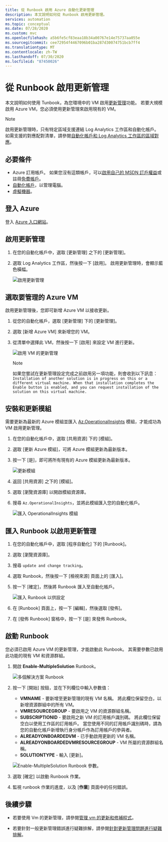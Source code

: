 ```yaml
---
title: 從 Runbook 啟用 Azure 自動化更新管理
description: 本文說明如何從 Runbook 啟用更新管理。
services: automation
ms.topic: conceptual
ms.date: 07/28/2020
ms.custom: mvc
ms.openlocfilehash: a5b6fe5cf83eaa18b34a00767e14e75737aa055e
ms.sourcegitcommit: cee72954f4467096b01ba287d30074751bcb7ff4
ms.translationtype: MT
ms.contentlocale: zh-TW
ms.lasthandoff: 07/30/2020
ms.locfileid: "87450026"
---
```

# <a name="enable-update-management-from-a-runbook"></a>從 Runbook 啟用更新管理

本文說明如何使用 Tunbook，為您環境中的 VM 啟用[更新管理](update-mgmt-overview.md)功能。 若要大規模啟用 Azure VM，您必須使用更新管理來啟用現有的 VM。 

> [!NOTE]
> 啟用更新管理時，只有特定區域支援連結 Log Analytics 工作區和自動化帳戶。 如需支援的對應配對清單，請參閱[自動化帳戶和 Log Analytics 工作區的區域對應](../how-to/region-mappings.md)。

## <a name="prerequisites"></a>必要條件

* Azure 訂用帳戶。 如果您沒有這類帳戶，可以[啟用自己的 MSDN 訂戶權益](https://azure.microsoft.com/pricing/member-offers/msdn-benefits-details/)或註冊[免費帳戶](https://azure.microsoft.com/free/?WT.mc_id=A261C142F)。
* [自動化帳戶](../index.yml)，以管理電腦。
* [虛擬機器](../../virtual-machines/windows/quick-create-portal.md)。

## <a name="sign-in-to-azure"></a>登入 Azure

登入 [Azure 入口網站](https://portal.azure.com)。

## <a name="enable-update-management"></a>啟用更新管理

1. 在您的自動化帳戶中，選取 [更新管理] 之下的 [更新管理]。

2. 選取 Log Analytics 工作區，然後按一下 [啟用]。 啟用更新管理時，會顯示藍色橫幅。

    ![啟用更新管理](media/update-mgmt-enable-runbook/update-onboard.png)

## <a name="select-azure-vm-to-manage"></a>選取要管理的 Azure VM

啟用更新管理後，您即可新增 Azure VM 以接收更新。

1. 從您的自動化帳戶，選取 [更新管理] 下的 [更新管理]。

2. 選取 [新增 Azure VM] 來新增您的 VM。

3. 從清單中選擇此 VM，然後按一下 [啟用] 來設定 VM 進行更新。

   ![啟用 VM 的更新管理](media/update-mgmt-enable-runbook/enable-update.png)

    > [!NOTE]
    > 如果您嘗試在更新管理設定完成之前啟用另一項功能，則會收到以下訊息：`Installation of another solution is in progress on this or a different virtual machine. When that installation completes the Enable button is enabled, and you can request installation of the solution on this virtual machine.`

## <a name="install-and-update-modules"></a>安裝和更新模組

需要更新為最新的 Azure 模組並匯入 [Az.OperationalInsights](/powershell/module/az.operationalinsights/?view=azps-3.7.0) 模組，才能成功為 VM 啟用更新管理。

1. 在您的自動化帳戶中，選取 [共用資源] 下的 [模組]。
2. 選取 [更新 Azure 模組]，可將 Azure 模組更新為最新版本。
3. 按一下 [是]，即可將所有現有的 Azure 模組更新為最新版本。

    ![更新模組](media/update-mgmt-enable-runbook/update-modules.png)

4. 返回 [共用資源] 之下的 [模組]。
5. 選取 [瀏覽資源庫] 以開啟模組資源庫。
6. 搜尋 `Az.OperationalInsights`，並將此模組匯入您的自動化帳戶。

    ![匯入 OperationalInsights 模組](media/update-mgmt-enable-runbook/import-operational-insights-module.png)

## <a name="import-a-runbook-to-enable-update-management"></a>匯入 Runbook 以啟用更新管理

1. 在您的自動化帳戶中，選取 [程序自動化] 下的 [Runbook]。
2. 選取 [瀏覽資源庫]。
3. 搜尋 `update and change tracking`。
4. 選取 Runbook，然後按一下 [檢視來源] 頁面上的 [匯入]。
5. 按一下 [確定]，然後將 Runbook 匯入至自動化帳戶。

   ![匯入 Runbook 以供設定](media/update-mgmt-enable-runbook/import-from-gallery.png)

6. 在 [Runbook] 頁面上，按一下 [編輯]，然後選取 [發佈]。
7. 在 [發佈 Runbook] 窗格中，按一下 [是] 來發佈 Runbook。

## <a name="start-the-runbook"></a>啟動 Runbook

您必須已啟用 Azure VM 的更新管理，才能啟動此 Runbook。 其需要參數已啟用此功能的現有 VM 和資源群組。

1. 開啟 **Enable-MultipleSolution** Runbook。

   ![多個解決方案 Runbook](media/update-mgmt-enable-runbook/runbook-overview.png)

2. 按一下 [開始] 按鈕，並在下列欄位中輸入參數值：

   * **VMNAME** - 要新增至更新管理的現有 VM 名稱。 將此欄位保留空白，以新增資源群組中的所有 VM。
   * **VMRESOURCEGROUP** - 要啟用之 VM 的資源群組名稱。
   * **SUBSCRIPTIONID** - 要啟用之新 VM 的訂用帳戶識別碼。 將此欄位保留空白以使用工作區的訂用帳戶。 當您使用不同的訂用帳戶識別碼時，請為您的自動化帳戶新增執行身分帳戶作為訂用帳戶的參與者。
   * **ALREADYONBOARDEDVM** - 已手動啟用更新的 VM 名稱。
   * **ALREADYONBOARDEDVMRESOURCEGROUP** - VM 所屬的資源群組名稱。
   * **SOLUTIONTYPE** - 輸入 [更新]。

   ![Enable-MultipleSolution Runbook 參數。](media/update-mgmt-enable-runbook/runbook-parameters.png)

3. 選取 [確定] 以啟動 Runbook 作業。

4. 監視 runbook 作業的進度，以及 [**作業**] 頁面中的任何錯誤。

## <a name="next-steps"></a>後續步驟

* 若要使用 Vm 的更新管理，請參閱[管理 vm 的更新和修補程式](update-mgmt-manage-updates-for-vm.md)。

* 若要針對一般更新管理錯誤進行疑難排解，請參閱[針對更新管理問題進行疑難排解](../troubleshoot/update-management.md)。
